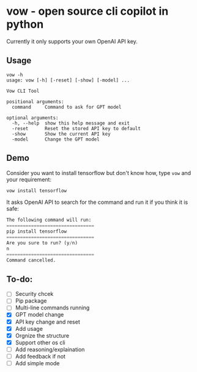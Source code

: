 # vow - open source cli copilot in python

Currently it only supports your own OpenAI API key.

## Usage
```
vow -h
usage: vow [-h] [-reset] [-show] [-model] ...

Vow CLI Tool

positional arguments:
  command     Command to ask for GPT model

optional arguments:
  -h, --help  show this help message and exit
  -reset      Reset the stored API key to default
  -show       Show the current API key
  -model      Change the GPT model
```
## Demo
Consider you want to install tensorflow but don't know how, type `vow` and your requirement:
```python
vow install tensorflow
```

It asks OpenAI API to search for the command and run it if you think it is safe:
```python
The following command will run: 
================================
pip install tensorflow
================================
Are you sure to run? (y/n)
n
================================
Command cancelled.
```
## To-do:
- [ ] Security chcek
- [ ] Pip package
- [ ] Multi-line commands running
- [x] GPT model change
- [x] API key change and reset
- [x] Add usage
- [x] Orgnize the structure
- [x] Support other os cli
- [ ] Add reasoning/explaination
- [ ] Add feedback if not
- [ ] Add simple mode
